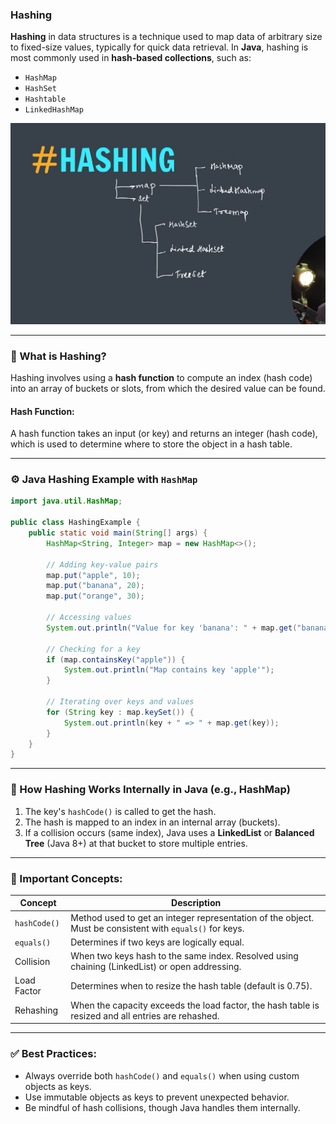 ### Hashing

**Hashing** in data structures is a technique used to map data of arbitrary size to fixed-size values, typically for quick data retrieval. In **Java**, hashing is most commonly used in **hash-based collections**, such as:

- `HashMap`
- `HashSet`
- `Hashtable`
- `LinkedHashMap`

![hashing](image.png)

---

### 🔑 What is Hashing?

Hashing involves using a **hash function** to compute an index (hash code) into an array of buckets or slots, from which the desired value can be found.

#### Hash Function:

A hash function takes an input (or key) and returns an integer (hash code), which is used to determine where to store the object in a hash table.

---

### ⚙️ Java Hashing Example with `HashMap`

```java
import java.util.HashMap;

public class HashingExample {
    public static void main(String[] args) {
        HashMap<String, Integer> map = new HashMap<>();

        // Adding key-value pairs
        map.put("apple", 10);
        map.put("banana", 20);
        map.put("orange", 30);

        // Accessing values
        System.out.println("Value for key 'banana': " + map.get("banana"));

        // Checking for a key
        if (map.containsKey("apple")) {
            System.out.println("Map contains key 'apple'");
        }

        // Iterating over keys and values
        for (String key : map.keySet()) {
            System.out.println(key + " => " + map.get(key));
        }
    }
}
```

---

### 📌 How Hashing Works Internally in Java (e.g., HashMap)

1. The key's `hashCode()` is called to get the hash.
2. The hash is mapped to an index in an internal array (buckets).
3. If a collision occurs (same index), Java uses a **LinkedList** or **Balanced Tree** (Java 8+) at that bucket to store multiple entries.

---

### 🔐 Important Concepts:

| Concept      | Description                                                                                              |
| ------------ | -------------------------------------------------------------------------------------------------------- |
| `hashCode()` | Method used to get an integer representation of the object. Must be consistent with `equals()` for keys. |
| `equals()`   | Determines if two keys are logically equal.                                                              |
| Collision    | When two keys hash to the same index. Resolved using chaining (LinkedList) or open addressing.           |
| Load Factor  | Determines when to resize the hash table (default is 0.75).                                              |
| Rehashing    | When the capacity exceeds the load factor, the hash table is resized and all entries are rehashed.       |

---

### ✅ Best Practices:

- Always override both `hashCode()` and `equals()` when using custom objects as keys.
- Use immutable objects as keys to prevent unexpected behavior.
- Be mindful of hash collisions, though Java handles them internally.

